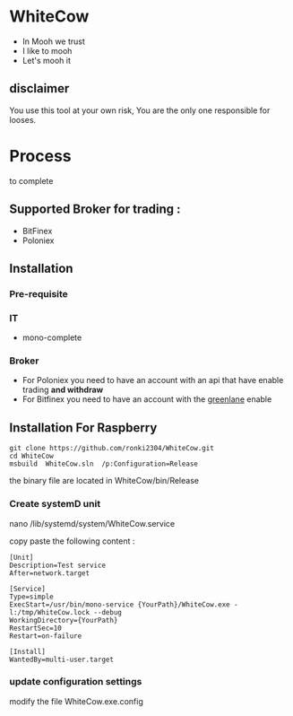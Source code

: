 # WhiteCow
- In Mooh we trust
- I like to mooh
- Let's mooh it

## disclaimer
You use this tool at your own risk, You are the only one responsible for looses.

# Process
to complete
## Supported Broker for trading :
- BitFinex
- Poloniex
## Installation
### Pre-requisite
### IT
- mono-complete

### Broker
- For Poloniex you need to have an account with an api that have enable trading **and withdraw**
- For Bitfinex you need to have an account with the [greenlane](https://www.bitfinex.com/withdraw/greenlane) enable
## Installation For Raspberry
```
git clone https://github.com/ronki2304/WhiteCow.git
cd WhiteCow
msbuild  WhiteCow.sln  /p:Configuration=Release
```

the binary file are located in WhiteCow/bin/Release


### Create systemD unit
nano /lib/systemd/system/WhiteCow.service

copy paste the following content :
```
[Unit]
Description=Test service
After=network.target

[Service]
Type=simple
ExecStart=/usr/bin/mono-service {YourPath}/WhiteCow.exe -l:/tmp/WhiteCow.lock --debug
WorkingDirectory={YourPath}             
RestartSec=10
Restart=on-failure

[Install]
WantedBy=multi-user.target
```

### update configuration settings
modify the file WhiteCow.exe.config
